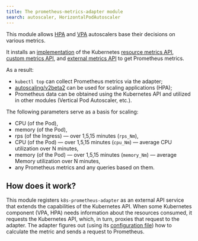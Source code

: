 ```yaml
---
title: The prometheus-metrics-adapter module
search: autoscaler, HorizontalPodAutoscaler 
---
```


This module allows [HPA](https://kubernetes.io/docs/tasks/run-application/horizontal-pod-autoscale/) and [VPA](../../modules/302-vertical-pod-autoscaler/) autoscalers base their decisions on various metrics.

It installs an [implementation](https://github.com/DirectXMan12/k8s-prometheus-adapter) of the Kubernetes [resource metrics API](https://github.com/kubernetes/design-proposals-archive/blob/main/instrumentation/resource-metrics-api.md), [custom metrics API](https://github.com/kubernetes/design-proposals-archive/blob/main/instrumentation/custom-metrics-api.md), and [external metrics API](https://github.com/kubernetes/design-proposals-archive/blob/main/instrumentation/external-metrics-api.md) to get Prometheus metrics.

As a result:
- `kubectl top` can collect Prometheus metrics via the adapter;
- [autoscaling/v2beta2](https://kubernetes.io/docs/reference/generated/kubernetes-api/v1.23/#metricspec-v2beta2-autoscaling) can be used for scaling applications (HPA);
- Prometheus data can be obtained using the Kubernetes API and utilized in other modules (Vertical Pod Autoscaler, etc.).

The following parameters serve as a basis for scaling:
* CPU (of the Pod),
* memory (of the Pod),
* rps (of the Ingress) — over 1,5,15 minutes (`rps_Nm`),
* CPU (of the Pod) — over 1,5,15 minutes (`cpu_Nm`) — average CPU utilization over N minutes,
* memory (of the Pod) — over 1,5,15 minutes (`memory_Nm`) — average Memory utilization over N minutes,
* any Prometheus metrics and any queries based on them.

## How does it work?

This module registers `k8s-prometheus-adapter` as an external API service that extends the capabilities of the Kubernetes API. When some Kubernetes component (VPA, HPA) needs information about the resources consumed, it requests the Kubernetes API, which, in turn, proxies that request to the adapter. The adapter figures out (using its [configuration file](https://github.com/deckhouse/deckhouse/blob/main/modules/301-prometheus-metrics-adapter/templates/config-map.yaml)) how to calculate the metric and sends a request to Prometheus.
